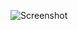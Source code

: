 


![Screenshot](https://github.com/lahiruroot/todo_app/assets/45584797/651cfd33-90e6-4476-9694-a1625533f6ac)

